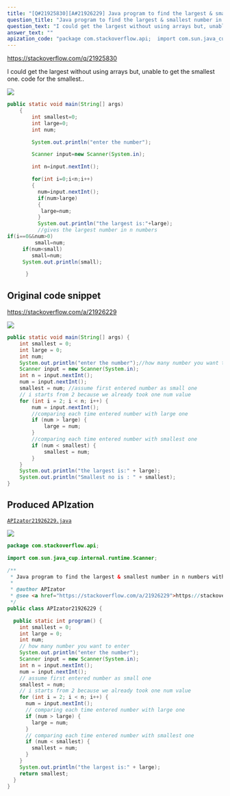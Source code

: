 ```yaml
---
title: "[Q#21925830][A#21926229] Java program to find the largest & smallest number in n numbers without using arrays"
question_title: "Java program to find the largest & smallest number in n numbers without using arrays"
question_text: "I could get the largest without using arrays but, unable to get the smallest one. code for the smallest.."
answer_text: ""
apization_code: "package com.stackoverflow.api;  import com.sun.java_cup.internal.runtime.Scanner;  /**  * Java program to find the largest & smallest number in n numbers without using arrays  *  * @author APIzator  * @see <a href=\"https://stackoverflow.com/a/21926229\">https://stackoverflow.com/a/21926229</a>  */ public class APIzator21926229 {    public static int program() {     int smallest = 0;     int large = 0;     int num;     // how many number you want to enter     System.out.println(\"enter the number\");     Scanner input = new Scanner(System.in);     int n = input.nextInt();     num = input.nextInt();     // assume first entered number as small one     smallest = num;     // i starts from 2 because we already took one num value     for (int i = 2; i < n; i++) {       num = input.nextInt();       // comparing each time entered number with large one       if (num > large) {         large = num;       }       // comparing each time entered number with smallest one       if (num < smallest) {         smallest = num;       }     }     System.out.println(\"the largest is:\" + large);     return smallest;   } }"
---
```


https://stackoverflow.com/q/21925830

I could get the largest without using arrays but, unable to get the smallest one.
code for the smallest..


<div class="code-logo"><img src="/stackoverflow.png" /></div>

```java
public static void main(String[] args)
    {
        int smallest=0;
        int large=0; 
        int num;

        System.out.println("enter the number");

        Scanner input=new Scanner(System.in);

        int n=input.nextInt();

        for(int i=0;i<n;i++)
        {
          num=input.nextInt();
          if(num>large)
          {
           large=num;
          }
          System.out.println("the largest is:"+large);
          //gives the largest number in n numbers
if(i==0&&num>0)
         small=num;
     if(num<small)
        small=num;
     System.out.println(small);

      }
```


## Original code snippet

https://stackoverflow.com/a/21926229



<div class="code-logo"><img src="/stackoverflow.png" /></div>

```java
public static void main(String[] args) {
    int smallest = 0;
    int large = 0;
    int num;
    System.out.println("enter the number");//how many number you want to enter
    Scanner input = new Scanner(System.in);
    int n = input.nextInt();
    num = input.nextInt();
    smallest = num; //assume first entered number as small one
    // i starts from 2 because we already took one num value
    for (int i = 2; i < n; i++) {
        num = input.nextInt();
        //comparing each time entered number with large one
        if (num > large) {
            large = num;
        }
        //comparing each time entered number with smallest one
        if (num < smallest) {
            smallest = num;
        }
    }
    System.out.println("the largest is:" + large);
    System.out.println("Smallest no is : " + smallest);
}
```

## Produced APIzation

[`APIzator21926229.java`](https://github.com/pasqualesalza/apization-temp-data/raw/master/search/APIzator21926229.java)

<div class="code-logo"><img src="/apizator.png" /></div>

```java
package com.stackoverflow.api;

import com.sun.java_cup.internal.runtime.Scanner;

/**
 * Java program to find the largest & smallest number in n numbers without using arrays
 *
 * @author APIzator
 * @see <a href="https://stackoverflow.com/a/21926229">https://stackoverflow.com/a/21926229</a>
 */
public class APIzator21926229 {

  public static int program() {
    int smallest = 0;
    int large = 0;
    int num;
    // how many number you want to enter
    System.out.println("enter the number");
    Scanner input = new Scanner(System.in);
    int n = input.nextInt();
    num = input.nextInt();
    // assume first entered number as small one
    smallest = num;
    // i starts from 2 because we already took one num value
    for (int i = 2; i < n; i++) {
      num = input.nextInt();
      // comparing each time entered number with large one
      if (num > large) {
        large = num;
      }
      // comparing each time entered number with smallest one
      if (num < smallest) {
        smallest = num;
      }
    }
    System.out.println("the largest is:" + large);
    return smallest;
  }
}

```